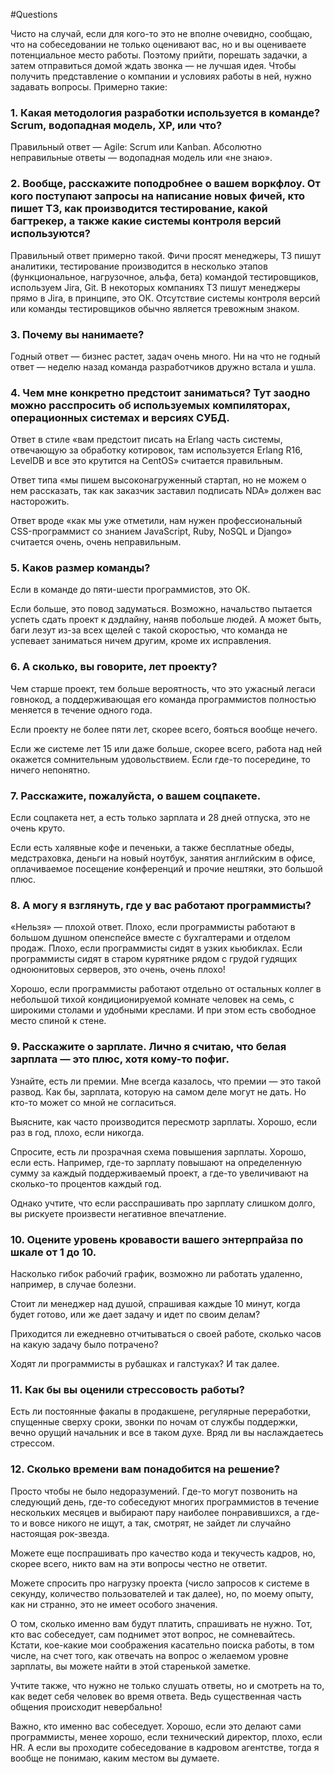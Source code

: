 #Questions

Чисто на случай, если для кого-то это не вполне очевидно, сообщаю, что на собеседовании не только оценивают вас, 
но и вы оцениваете потенциальное место работы. Поэтому прийти, порешать задачки, а затем отправиться домой 
ждать звонка — не лучшая идея. Чтобы получить представление о компании и условиях работы в ней, нужно задавать вопросы. 
Примерно такие:

### **1. Какая методология разработки используется в команде? Scrum, водопадная модель, XP, или что?**

Правильный ответ — Agile: Scrum или Kanban.
Абсолютно неправильные ответы — водопадная модель или «не знаю».

### **2. Вообще, расскажите поподробнее о вашем воркфлоу. От кого поступают запросы на написание новых фичей, кто пишет ТЗ, как производится тестирование, какой багтрекер, а также какие системы контроля версий используются?**

Правильный ответ примерно такой.
Фичи просят менеджеры, ТЗ пишут аналитики, тестирование производится в несколько этапов (функциональное, нагрузочное, альфа, бета) командой тестировщиков, используем Jira, Git.
В некоторых компаниях ТЗ пишут менеджеры прямо в Jira, в принципе, это ОК.
Отсутствие системы контроля версий или команды тестировщиков обычно является тревожным знаком.

### **3. Почему вы нанимаете?**

Годный ответ — бизнес растет, задач очень много. 
Ни на что не годный ответ — неделю назад команда разработчиков дружно встала и ушла.

### **4. Чем мне конкретно предстоит заниматься? Тут заодно можно расспросить об используемых компиляторах, операционных системах и версиях СУБД.**

Ответ в стиле «вам предстоит писать на Erlang часть системы, отвечающую за обработку котировок, 
там используется Erlang R16, LevelDB и все это крутится на CentOS» считается правильным.

Ответ типа «мы пишем высоконагруженный стартап, но не можем о нем рассказать, так как заказчик заставил подписать NDA» должен 
вас насторожить.

Ответ вроде «как мы уже отметили, нам нужен профессиональный CSS-программист со знанием JavaScript, Ruby, NoSQL и Django» 
считается очень, очень неправильным.

### **5. Каков размер команды?**

Если в команде до пяти-шести программистов, это ОК.

Если больше, это повод задуматься. Возможно, начальство пытается успеть сдать проект к дэдлайну, наняв побольше людей. 
А может быть, баги лезут из-за всех щелей с такой скоростью, что команда не успевает заниматься ничем другим, кроме их исправления.

### **6. А сколько, вы говорите, лет проекту?**

Чем старше проект, тем больше вероятность, что это ужасный легаси говнокод, а поддерживающая его команда программистов полностью меняется в течение одного года.

Если проекту не более пяти лет, скорее всего, бояться вообще нечего.

Если же системе лет 15 или даже больше, скорее всего, работа над ней окажется сомнительным удовольствием. 
Если где-то посередине, то ничего непонятно.

### **7. Расскажите, пожалуйста, о вашем соцпакете.**

Если соцпакета нет, а есть только зарплата и 28 дней отпуска, это не очень круто.

Если есть халявные кофе и печеньки, а также бесплатные обеды, медстраховка, деньги на новый ноутбук, занятия английским в офисе, 
оплачиваемое посещение конференций и прочие нештяки, это большой плюс.

### **8. А могу я взглянуть, где у вас работают программисты?**

«Нельзя» — плохой ответ. Плохо, если программисты работают в большом душном опенспейсе вместе с бухгалтерами и отделом продаж. 
Плохо, если программисты сидят в узких кьюбиклах. Если программисты сидят в старом курятнике рядом с грудой гудящих 
одноюнитовых серверов, это очень, очень плохо!

Хорошо, если программисты работают отдельно от остальных коллег в небольшой тихой кондиционируемой комнате человек на семь, 
с широкими столами и удобными креслами. И при этом есть свободное место спиной к стене.

### **9. Расскажите о зарплате. Лично я считаю, что белая зарплата — это плюс, хотя кому-то пофиг.**

Узнайте, есть ли премии. Мне всегда казалось, что премии — это такой развод. Как бы, зарплата, которую на самом деле могут не дать.
Но кто-то может со мной не согласиться.

Выясните, как часто производится пересмотр зарплаты. Хорошо, если раз в год, плохо, если никогда.

Спросите, есть ли прозрачная схема повышения зарплаты. Хорошо, если есть. 
Например, где-то зарплату повышают на определенную сумму за каждый поддерживаемый проект, а где-то увеличивают на 
сколько-то процентов каждый год.

Однако учтите, что если расспрашивать про зарплату слишком долго, вы рискуете произвести негативное впечатление.

### **10. Оцените уровень кровавости вашего энтерпрайза по шкале от 1 до 10.**

Насколько гибок рабочий график, возможно ли работать удаленно, например, в случае болезни.

Стоит ли менеджер над душой, спрашивая каждые 10 минут, когда будет готово, или же дает задачу и идет по своим делам?

Приходится ли ежедневно отчитываться о своей работе, сколько часов на какую задачу было потрачено?

Ходят ли программисты в рубашках и галстуках? И так далее.

### **11. Как бы вы оценили стрессовость работы?**

Есть ли постоянные факапы в продакшене, регулярные переработки, спущенные сверху сроки, звонки по ночам от службы поддержки, 
вечно орущий начальник и все в таком духе. Вряд ли вы наслаждаетесь стрессом.

### **12. Сколько времени вам понадобится на решение?**

Просто чтобы не было недоразумений. Где-то могут позвонить на следующий день, где-то собеседуют многих программистов 
в течение нескольких месяцев и выбирают пару наиболее понравившихся, а где-то и вовсе никого не ищут, а так, смотрят, 
не зайдет ли случайно настоящая рок-звезда.

Можете еще поспрашивать про качество кода и текучесть кадров, но, скорее всего, никто вам на эти вопросы честно не ответит.

Можете спросить про нагрузку проекта (число запросов к системе в секунду, количество пользователей и так далее), но, 
по моему опыту, как ни странно, это не имеет особого значения.

О том, сколько именно вам будут платить, спрашивать не нужно. Тот, кто вас собеседует, сам поднимет этот вопрос, не сомневайтесь.
Кстати, кое-какие мои соображения касательно поиска работы, в том числе, на счет того, как отвечать на вопрос о желаемом 
уровне зарплаты, вы можете найти в этой старенькой заметке.

Учтите также, что нужно не только слушать ответы, но и смотреть на то, как ведет себя человек во время ответа. 
Ведь существенная часть общения происходит невербально!

Важно, кто именно вас собеседует. Хорошо, если это делают сами программисты, менее хорошо, если технический директор, плохо, 
если HR. А если вы проходите собеседование в кадровом агентстве, тогда я вообще не понимаю, каким местом вы думаете.
